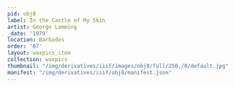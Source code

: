 ```yaml
---
pid: obj8
label: In the Castle of My Skin
artist: George Lamming
_date: '1979'
location: Barbados
order: '07'
layout: waxpics_item
collection: waxpics
thumbnail: "/img/derivatives/iiif/images/obj8/full/250,/0/default.jpg"
manifest: "/img/derivatives/iiif/obj8/manifest.json"
---
```

